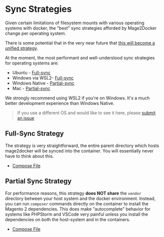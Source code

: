 # Sync Strategies
Given certain limitations of filesystem mounts with various operating systems with docker, the "best" sync strategies afforded by Mage2Docker change per operating system. 

There is some potential that in the very near future that [this will become a unified strategy](https://docs.docker.com/docker-for-mac/mutagen-caching/).

At the moment, the most performant and well-understood sync strategies for operating systems are:

* Ubuntu - [Full-sync](./#full-sync-strategy)
* Windows via WSL2- [Full-sync](./#full-sync-strategy)
* Windows Native - [Partial-sync](./#partial-sync-strategy)
* Mac - [Partial-sync](./#partial-sync-strategy)

We strongly recommend using WSL2 if you're on Windows. It's a much better development experience than Windows Native.

> If you use a different OS and would like to see it here, please [submit an issue](https://github.com/graycoreio/mage2docker/issues/new?assignees=damienwebdev&labels=docs&template=documentation.md&title=%5BDOCS%5D!)

## Full-Sync Strategy
The strategy is very straightforward, the entire parent directory which hosts mage2docker will be synced into the container. You will essentially never have to think about this.

* [Compose File](../../../compose/sync/docker-compose.fullsync.yml)

## Partial Sync Strategy
For performance reasons, this strategy **does NOT share** the `vendor` directory between your host system and the docker environment. Instead, you can run `composer` commands directly on the container to install the Magento 2 dependencies. This does make "autocomplete" behavior for systems like PHPStorm and VSCode very painful unless you install the dependencies on both the host-system and in the containers.

* [Compose File](../../../compose/sync/docker-compose.partialsync.yml)
